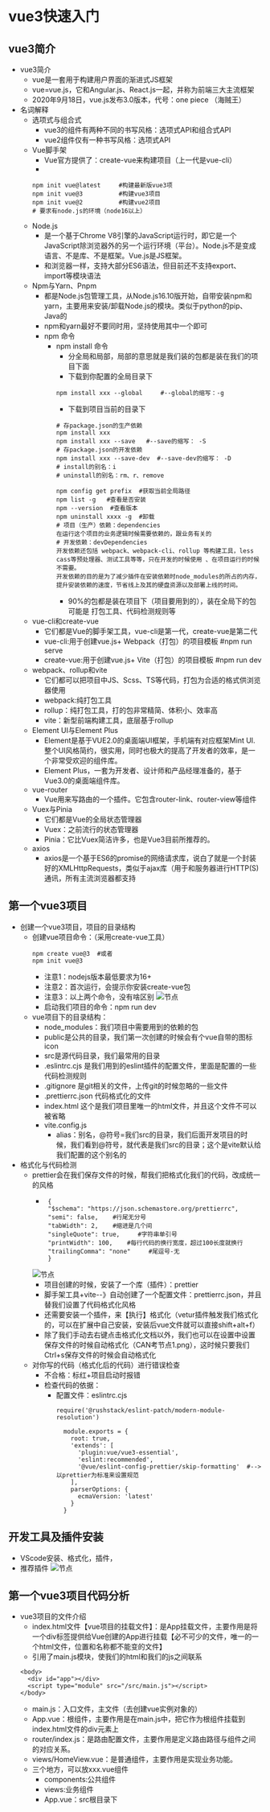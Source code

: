 # vue3快速入门
## vue3简介
- vue3简介
  - vue是一套用于构建用户界面的渐进式JS框架
  - vue=vue.js，它和Angular.js、React.js一起，并称为前端三大主流框架
  - 2020年9月18日，vue.js发布3.0版本，代号：one piece （海贼王）
- 名词解释
  - 选项式与组合式
    - vue3的组件有两种不同的书写风格：选项式API和组合式API
    - vue2组件仅有一种书写风格：选项式API
  - Vue脚手架
    - Vue官方提供了：create-vue来构建项目（上一代是vue-cli）
    - 
    ```
    npm init vue@latest     #构建最新版vue3项
    npm init vue@3          #构建vue3项目
    npm init vue@2          #构建vue2项目
    # 要求有node.js的环境（node16以上）
    ```
  - Node.js
    - 是一个基于Chrome V8引擎的JavaScript运行时，即它是一个JavaScript除浏览器外的另一个运行环境（平台）。Node.js不是变成语言、不是库、不是框架。Vue.js是JS框架。
    - 和浏览器一样，支持大部分ES6语法，但目前还不支持export、import等模块语法
  - Npm与Yarn、Pnpm
    - 都是Node.js包管理工具，从Node.js16.10版开始，自带安装npm和yarn，主要用来安装/卸载Node.js的模块。类似于python的pip、Java的
    - npm和yarn最好不要同时用，坚持使用其中一个即可
    - npm 命令
      - npm install 命令
        - 分全局和局部，局部的意思就是我们装的包都是装在我们的项目下面
        - 下载到你配置的全局目录下
        ```
        npm install xxx --global     #--global的缩写：-g
        ```
        - 下载到项目当前的目录下
        ```
        # 存package.json的生产依赖
        npm install xxx
        npm install xxx --save   #--save的缩写： -S
        # 存package.json的开发依赖
        npm install xxx --save-dev  #--save-dev的缩写： -D
        # install的别名：i
        # uninstall的别名：rm、r、remove
        
        npm config get prefix  #获取当前全局路径
        npm list -g   #查看是否安装
        npm --version  #查看版本
        npm uninstall xxxx -g  #卸载
        # 项目（生产）依赖：dependencies
        在运行这个项目的业务逻辑时候需要依赖的，跟业务有关的
        # 开发依赖：devDependencies 
        开发依赖还包括 webpack、webpack-cli、rollup 等构建工具，less cass等预处理器、测试工具等等，只在开发的时候使用 、在项目运行的时候不需要。
        开发依赖的目的是为了减少插件在安装依赖时node_modules的所占的内存，提升安装依赖的速度，节省线上及其的硬盘资源以及部署上线的时间。

        ```
        - 90%的包都是装在项目下（项目要用到的），装在全局下的包可能是 打包工具、代码检测规则等
  - vue-cli和create-vue
    -  它们都是Vue的脚手架工具，vue-cli是第一代，create-vue是第二代
    -  vue-cli:用于创建vue.js+ Webpack（打包）的项目模板  #npm run serve
    -  create-vue:用于创建vue.js+ Vite（打包）的项目模板 #npm run dev
  - webpack、rollup和vite
    - 它们都可以把项目中JS、Scss、TS等代码，打包为合适的格式供浏览器使用
    - webpack:纯打包工具
    - rollup：纯打包工具，打的包非常精简、体积小、效率高
    - vite：新型前端构建工具，底层基于rollup
  - Element UI与Element Plus
    - Element是基于VUE2.0的桌面端UI框架，手机端有对应框架Mint UI.整个UI风格简约，很实用，同时也极大的提高了开发者的效率，是一个非常受欢迎的组件库。
    - Element Plus，一套为开发者、设计师和产品经理准备的，基于Vue3.0的桌面端组件库。
  - vue-router
    - Vue用来写路由的一个插件。它包含router-link、router-view等组件
  - Vuex与Pinia
    - 它们都是Vue的全局状态管理器
    - Vuex：之前流行的状态管理器
    - Pinia：它比Vuex简洁许多，也是Vue3目前所推荐的。
  - axios
    - axios是一个基于ES6的promise的网络请求库，说白了就是一个封装好的XMLHttpRequests，类似于ajax库（用于和服务器进行HTTP(S)通讯，所有主流浏览器都支持
## 第一个vue3项目
- 创建一个vue3项目，项目的目录结构
  - 创建vue项目命令：（采用create-vue工具）
    ```
    npm create vue@3  #或者
    npm init vue@3
    ```
    - 注意1：nodejs版本最低要求为16+
    - 注意2：首次运行，会提示你安装create-vue包
    - 注意3：以上两个命令，没有啥区别
![节点](./npminstall_01.png)
    - 启动我们项目的命令：npm run dev
  - vue项目下的目录结构：
    - node_modules：我们项目中需要用到的依赖的包
    - public是公共的目录，我们第一次创建的时候会有个vue自带的图标icon
    - src是源代码目录，我们最常用的目录
    - .eslintrc.cjs 是我们用到的eslint插件的配置文件，里面是配置的一些代码检测规则
    - .gitignore 是git相关的文件，上传git的时候忽略的一些文件
    - .prettierrc.json 代码格式化的文件 
    -  index.html 这个是我们项目里唯一的html文件，并且这个文件不可以被省略
    -  vite.config.js
       -  alias：别名，@符号=我们src的目录，我们后面开发项目的时候，我们看到@符号，就代表是我们src的目录；这个是vite默认给我们配置的这个别名的
 - 格式化与代码检测
   - prettier会在我们保存文件的时候，帮我们把格式化我们的代码，改成统一的风格
     -   ```
          {
          "$schema": "https://json.schemastore.org/prettierrc",
          "semi": false,    #行尾无分号
          "tabWidth": 2,    #缩进是几个间
          "singleQuote": true,     #字符串单引号
          "printWidth": 100,    #每行代码的换行宽度，超过100长度就换行
          "trailingComma": "none"     #尾逗号-无
          }
          ```
      ![节点](./1.png)
        - 项目创建的时候，安装了一个库（插件）：prettier
        - 脚手架工具+vite--》自动创建了一个配置文件：prettierrc.json，并且替我们设置了代码格式化风格
        - 还需要安装一个插件，来【执行】格式化（vetur插件触发我们格式化的，可以在扩展中自己安装，安装后vue文件就可以直接shift+alt+f）
        - 除了我们手动去右键点击格式化文档以外，我们也可以在设置中设置保存文件的时候自动格式化（CAN考节点1.png），这时候只要我们Ctrl+s保存文件的时候会自动格式化
    - 对你写的代码（格式化后的代码）进行错误检查
      - 不合格：标红+项目启动时报错
      - 检查代码的依据：
        - 配置文件：eslintrc.cjs
          ```
          require('@rushstack/eslint-patch/modern-module-resolution')

            module.exports = {
              root: true,
              'extends': [
                'plugin:vue/vue3-essential',
                'eslint:recommended',
                '@vue/eslint-config-prettier/skip-formatting'  #-->以prettier为标准来设置规范
              ],
              parserOptions: {
                ecmaVersion: 'latest'
              }
            }

          ```


## 开发工具及插件安装
- VScode安装、格式化，插件，
- 推荐插件
    ![节点](./2.png)

## 第一个vue3项目代码分析
- vue3项目的文件介绍
  - index.html文件【vue项目的挂载文件】：是App挂载文件，主要作用是将一个div标签提供给Vue创建的App进行挂载【必不可少的文件，唯一的一个html文件，位置和名称都不能变的文件】
  - 引用了main.js模块，使我们的html和我们的js之间联系
  ```
  <body>
    <div id="app"></div>  
    <script type="module" src="/src/main.js"></script>
  </body>
  ```
  - main.js：入口文件，主文件（去创建vue实例对象的）
  - App.vue：根组件，主要作用是在main.js中，把它作为根组件挂载到index.html文件的div元素上
  - router/index.js：是路由配置文件，主要作用是定义路由路径与组件之间的对应关系。
  - views/HomeView.vue：是普通组件，主要作用是实现业务功能。
  - 三个地方，可以放xxx.vue组件
    - components:公共组件
    - views:业务组件
    - App.vue：src根目录下 

